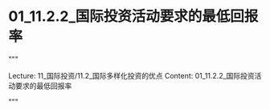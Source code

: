 # 01_11.2.2_国际投资活动要求的最低回报率

"""

Lecture: 11_国际投资/11.2_国际多样化投资的优点
Content: 01_11.2.2_国际投资活动要求的最低回报率

"""

